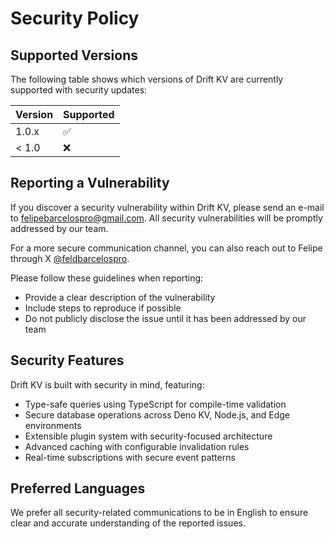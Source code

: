 # Security Policy

## Supported Versions

The following table shows which versions of Drift KV are currently supported with security updates:

| Version | Supported          |
| ------- | ------------------ |
| 1.0.x   | :white_check_mark: |
| < 1.0   | :x:                |

## Reporting a Vulnerability

If you discover a security vulnerability within Drift KV, please send an e-mail to [felipebarcelospro@gmail.com](mailto:felipebarcelospro@gmail.com). All security vulnerabilities will be promptly addressed by our team.

For a more secure communication channel, you can also reach out to Felipe through X [@feldbarcelospro](https://x.com/feldbarcelospro).

Please follow these guidelines when reporting:

- Provide a clear description of the vulnerability
- Include steps to reproduce if possible
- Do not publicly disclose the issue until it has been addressed by our team

## Security Features

Drift KV is built with security in mind, featuring:

- Type-safe queries using TypeScript for compile-time validation
- Secure database operations across Deno KV, Node.js, and Edge environments
- Extensible plugin system with security-focused architecture
- Advanced caching with configurable invalidation rules
- Real-time subscriptions with secure event patterns

## Preferred Languages

We prefer all security-related communications to be in English to ensure clear and accurate understanding of the reported issues.
